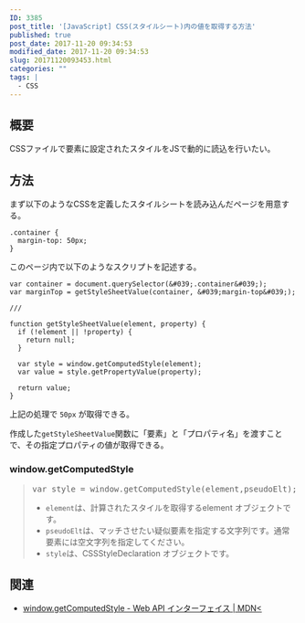```yaml
---
ID: 3385
post_title: '[JavaScript] CSS(スタイルシート)内の値を取得する方法'
published: true
post_date: 2017-11-20 09:34:53
modified_date: 2017-11-20 09:34:53
slug: 20171120093453.html
categories: ""
tags: |
  - CSS
---
```

<!--more-->

## 概要

CSSファイルで要素に設定されたスタイルをJSで動的に読込を行いたい。


## 方法

まず以下のようなCSSを定義したスタイルシートを読み込んだページを用意する。

```language-css
.container {
  margin-top: 50px;
}
```

このページ内で以下のようなスクリプトを記述する。

```language-js
var container = document.querySelector(&#039;.container&#039;);
var marginTop = getStyleSheetValue(container, &#039;margin-top&#039;);

///

function getStyleSheetValue(element, property) {
  if (!element || !property) {
    return null;
  }

  var style = window.getComputedStyle(element);
  var value = style.getPropertyValue(property);

  return value;
}
```
上記の処理で `50px` が取得できる。

作成した`getStyleSheetValue`関数に「要素」と「プロパティ名」を渡すことで、その指定プロパティの値が取得できる。


### window.getComputedStyle

<blockquote>
<pre>
var style = window.getComputedStyle(element,pseudoElt);
</pre>
<ul>
 <li><code>element</code>は、計算されたスタイルを取得するelement オブジェクトです。
 <li><code>pseudoElt</code>は、マッチさせたい疑似要素を指定する文字列です。通常要素には空文字列を指定してください。
 <li><code>style</code>は、CSSStyleDeclaration オブジェクトです。
</ul>
</blockquote>


## 関連

- [window.getComputedStyle - Web API インターフェイス | MDN<](https://developer.mozilla.org/ja/docs/Web/API/Window/getComputedStyle)